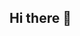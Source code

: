 ## Hi there 👋

<!--
**wuterhxm/wuterhxm** is a ✨ _special_ ✨ repository because its `README.md` (this file) appears on your GitHub profile.

Here are some ideas to get you started:

- 🔭 I’m currently working on my own future
- 🌱 I’m currently learning way to achieve high in my own future
- 👯 I’m looking to collaborate on discord
- 🤔 I’m looking for help with smth
- 💬 Ask me about my .. idk
- ⚡ Fun fact: i like money 🤑🤑🤑
-->

